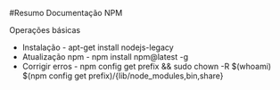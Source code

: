 #Resumo Documentação NPM

Operações básicas
- Instalação - apt-get install nodejs-legacy
- Atualização npm - npm install npm@latest -g
- Corrigir erros -  npm config get prefix && sudo chown -R $(whoami) $(npm config get prefix)/{lib/node_modules,bin,share}


